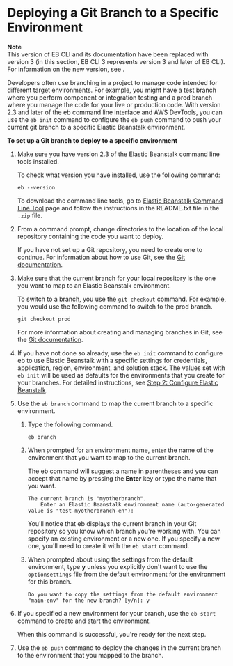 # Deploying a Git Branch to a Specific Environment<a name="command-reference-branch-environment"></a>

**Note**  
 This version of EB CLI and its documentation have been replaced with version 3 \(in this section, EB CLI 3 represents version 3 and later of EB CLI\)\. For information on the new version, see \. 

Developers often use branching in a project to manage code intended for different target environments\. For example, you might have a test branch where you perform component or integration testing and a prod branch where you manage the code for your live or production code\. With version 2\.3 and later of the eb command line interface and AWS DevTools, you can use the `eb init` command to configure the `eb push` command to push your current git branch to a specific Elastic Beanstalk environment\.

**To set up a Git branch to deploy to a specific environment**

1. Make sure you have version 2\.3 of the Elastic Beanstalk command line tools installed\.

   To check what version you have installed, use the following command:

   ```
   eb --version
   ```

   To download the command line tools, go to [Elastic Beanstalk Command Line Tool](http://aws.amazon.com/code/6752709412171743) page and follow the instructions in the README\.txt file in the `.zip` file\.

1. From a command prompt, change directories to the location of the local repository containing the code you want to deploy\.

   If you have not set up a Git repository, you need to create one to continue\. For information about how to use Git, see the [Git documentation](http://git-scm.com/doc)\.

1. Make sure that the current branch for your local repository is the one you want to map to an Elastic Beanstalk environment\.

   To switch to a branch, you use the `git checkout` command\. For example, you would use the following command to switch to the prod branch\.

   ```
   git checkout prod
   ```

   For more information about creating and managing branches in Git, see the [Git documentation](http://git-scm.com/book/en/Git-Branching)\.

1. If you have not done so already, use the `eb init` command to configure eb to use Elastic Beanstalk with a specific settings for credentials, application, region, environment, and solution stack\. The values set with `eb init` will be used as defaults for the environments that you create for your branches\. For detailed instructions, see [Step 2: Configure Elastic Beanstalk](command-reference-get-started.md#command-reference-get-started-init)\.

1. Use the `eb branch` command to map the current branch to a specific environment\.

   1. Type the following command\.

      ```
      eb branch
      ```

   1. When prompted for an environment name, enter the name of the environment that you want to map to the current branch\.

      The eb command will suggest a name in parentheses and you can accept that name by pressing the **Enter** key or type the name that you want\.

      ```
      The current branch is "myotherbranch".
          Enter an Elastic Beanstalk environment name (auto-generated value is "test-myotherbranch-en"):
      ```

      You'll notice that eb displays the current branch in your Git repository so you know which branch you're working with\. You can specify an existing environment or a new one\. If you specify a new one, you'll need to create it with the `eb start` command\.

   1. When prompted about using the settings from the default environment, type **y** unless you explicitly don't want to use the `optionsettings` file from the default environment for the environment for this branch\.

      ```
      Do you want to copy the settings from the default environment "main-env" for the new branch? [y/n]: y
      ```

1. If you specified a new environment for your branch, use the `eb start` command to create and start the environment\.

   When this command is successful, you're ready for the next step\.

1. Use the `eb push` command to deploy the changes in the current branch to the environment that you mapped to the branch\.